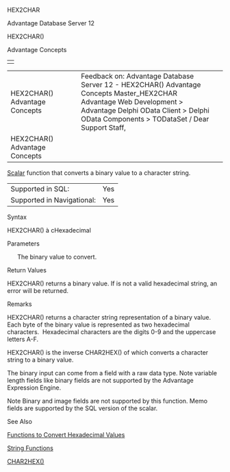 HEX2CHAR




Advantage Database Server 12  

HEX2CHAR()

Advantage Concepts

|  |
| --- |
|  |

|  |  |  |  |  |
| --- | --- | --- | --- | --- |
| HEX2CHAR()  Advantage Concepts |  |  | Feedback on: Advantage Database Server 12 - HEX2CHAR() Advantage Concepts Master\_HEX2CHAR Advantage Web Development > Advantage Delphi OData Client > Delphi OData Components > TODataSet / Dear Support Staff, |  |
| HEX2CHAR()  Advantage Concepts |  |  |  |  |

[Scalar](master_supported_scalar_functions.htm) function that converts a binary value to a character string.

|  |  |
| --- | --- |
| Supported in SQL: | Yes |
| Supported in Navigational: | Yes |

Syntax

HEX2CHAR(<bBinary>) à cHexadecimal

Parameters

<bBinary>       The binary value to convert.

Return Values

HEX2CHAR() returns a binary value. If <cHexadecimal> is not a valid hexadecimal string, an error will be returned.

Remarks

HEX2CHAR() returns a character string representation of a binary value. Each byte of the binary value is represented as two hexadecimal characters.  Hexadecimal characters are the digits 0-9 and the uppercase letters A-F.

HEX2CHAR() is the inverse CHAR2HEX() of which converts a character string to a binary value.

The binary input can come from a field with a raw data type. Note variable length fields like binary fields are not supported by the Advantage Expression Engine.

Note Binary and image fields are not supported by this function. Memo fields are supported by the SQL version of the scalar.

See Also

[Functions to Convert Hexadecimal Values](master_functions_to_convert_hexadecim.htm)

[String Functions](master_string_functions.htm)

[CHAR2HEX()](master_char2hex.htm)